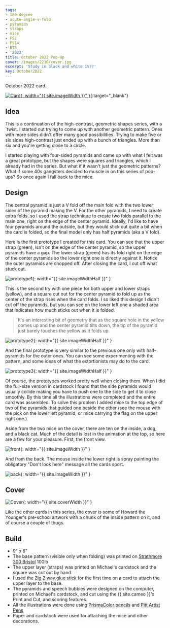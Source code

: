 ```yaml
---
tags:
- 180-degree
- acute-angle-v-fold
- pyramids
- straps
- mice
- FS2
- FS14
- BT8
- '2022'
title: October 2022 Pop-Up
cover: /images/2210/cover.jpg
excerpt: 'Study in black and white IV??'
key: October2022
---
```

October 2022 card.

[![Card]({{site.baseurl}}/images/2210/popup.gif){: width="{{ site.imageWidth }}" }](/images/2210/popup.gif "Click to replay in a new tab"){:target="_blank"}

## Idea

This is a continuation of the high-contrast, geometric shapes series, with a `twist. I started out trying to come up with another geometric pattern. Ones with more sides didn't offer many good possibilities. Trying to make five or six sides high-contrast just ended up with a bunch of triangles. More than six and you're getting close to a circle.

I started playing with four-sided pyramids and came up with what I felt was a great prototype, but the shapes were squares and triangles, which I already had in the series. But what if it wasn't just the geometric patterns? What if some 40s gangsters decided to muscle in on this series of pop-ups? So once again I fall back to the mice.

## Design

The central pyramid is just a V fold off the main fold with the two lower sides of the pyramid making the V. For the other pyramids, I need to create extra folds, so I used the strap technique to create two folds parallel to the main one, right on the edge of the center pyramid. Ideally, I'd like to have four pyramids around the outside, but they would stick out quite a bit when the card is folded, so the final model only has half pyramids (aka a V fold).

Here is the first prototype I created for this card. You can see that the upper strap (green), isn't on the edge of the center pyramid, so the upper pyramids have a gap. The lower strap (green) has its fold right on the edge of the center pyramids so the lower right one is directly against it. Notice the outer pyramids are chopped off. After closing the card, I cut off what stuck out.

![prototype1]({{site.baseurl}}/images/2210/prototype-1.jpg){: width="{{ site.imageWidthHalf }}" }

This is the second try with one piece for both upper and lower straps (yellow), and a square cut out for the center pyramid to fold up as the center of the strap rises when the card folds. I so liked this design I didn't cut off the pyramids, but you can see on the lower left one a shaded area that indicates how much sticks out when it is folded.

> It's an interesting bit of geometry that as the square hole in the yellow comes up and the center pyramid tilts down, the tip of the pyramid just barely touches the yellow as it folds up.

![prototype2]({{site.baseurl}}/images/2210/prototype-2.jpg){: width="{{ site.imageWidthHalf }}" }

And the final prototype is very similar to the previous one only with half-pyramids for the outer ones. You can see some experimenting with the pattern, and some ideas of what the extortionists may do to the card.

![prototype3]({{site.baseurl}}/images/2210/prototype-3.jpg){: width="{{ site.imageWidthHalf }}" }

Of course, the prototypes worked pretty well when closing them. When I did the full-size version in cardstock I found that the side pyramids would usually collide making you have to push one to the side to get it to close smoothly. By this time all the illustrations were completed and the entire card was assembled. To solve this problem I added mice to the top edge of two of the pyramids that guided one beside the other (see the mouse with the pick on the lower left pyramid, or mice carrying the flag on the upper right one.)

Aside from the two mice on the cover, there are ten on the inside, a dog, and a black cat. Much of the detail is lost in the animation at the top, so here are a few for your pleasure. First, the front view.

![front]({{site.baseurl}}/images/2210/front.jpg){: width="{{ site.imageWidth }}" }

And from the back. The mouse inside the lower right is spray painting the obligatory "Don't look here" message all the cards sport.

![back]({{site.baseurl}}/images/2210/back.jpg){: width="{{ site.imageWidth }}" }

## Cover

![Cover]({{site.baseurl}}{{page.cover}}){: width="{{ site.coverWidth }}" }

Like the other cards in this series, the cover is some of Howard the Younger's pre-school artwork with a chunk of the inside pattern on it, and of course a couple of thugs.

## Build

- 9" x 6"
- The base pattern (visible only when folding) was printed on [Strathmore 300 Bristol](/supplies.html#strathmore-300-bristol) 100lb
- The upper layer (straps) was printed on Michael's cardstock and the square was cut out by hand.
- I used the [Zig 2 way glue stick](/supplies.html#zig-2-way-glue-stick) for the first time on a card to attach the upper layer to the base.
- The pyramids and speech bubbles were designed on the computer, printed on Michael's cardstock, and cut using the {{ site.cameo }}'s Print and Cut, and scoring features.
- All the illustrations were done using [PrismaColor pencils](/supplies.html#prismacolor-colored-pencils) and [Pitt Artist Pens](/supplies.html#faber-castell-pitt-artist-pens)
- Paper and cardstock were used for attaching the mice and other decorations.
